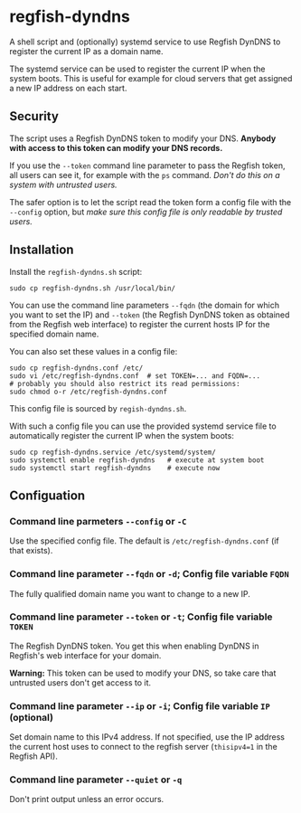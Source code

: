 # regfish-dyndns

A shell script and (optionally) systemd service to use Regfish DynDNS
to register the current IP as a domain name.

The systemd service can be used to register the current IP when the
system boots. This is useful for example for cloud servers that get
assigned a new IP address on each start.

## Security

The script uses a Regfish DynDNS token to modify your DNS. **Anybody
with access to this token can modify your DNS records.**

If you use the `--token` command line parameter to pass the Regfish
token, all users can see it, for example with the `ps` command.
*Don't do this on a system with untrusted users.*

The safer option is to let the script read the token form a config
file with the `--config` option, but *make sure this config file is only readable by trusted users.*

## Installation

Install the `regfish-dyndns.sh` script:

    sudo cp regfish-dyndns.sh /usr/local/bin/

You can use the command line parameters `--fqdn` (the domain for which
you want to set the IP) and `--token` (the Regfish DynDNS token as
obtained from the Regfish web interface) to register the current hosts
IP for the specified domain name.

You can also set these values in a config file:

    sudo cp regfish-dyndns.conf /etc/
    sudo vi /etc/regfish-dyndns.conf  # set TOKEN=... and FQDN=...
    # probably you should also restrict its read permissions:
    sudo chmod o-r /etc/regfish-dyndns.conf

This config file is sourced by `regish-dyndns.sh`.

With such a config file you can use the provided systemd service file
to automatically register the current IP when the system boots:

    sudo cp regfish-dyndns.service /etc/systemd/system/
    sudo systemctl enable regfish-dyndns   # execute at system boot
    sudo systemctl start regfish-dyndns    # execute now

## Configuation

### Command line parmeters `--config` or `-C`

Use the specified config file. The default is `/etc/regfish-dyndns.conf`
(if that exists).

### Command line parameter `--fqdn` or `-d`; Config file variable `FQDN`

The fully qualified domain name you want to change to a new IP.

### Command line parameter `--token` or `-t`; Config file variable `TOKEN`

The Regfish DynDNS token. You get this when enabling DynDNS in Regfish's web
interface for your domain.

**Warning:** This token can be used to modify your DNS, so take care that
untrusted users don't get access to it.

### Command line parameter `--ip` or `-i`; Config file variable `IP` (optional)

Set domain name to this IPv4 address. If not specified, use the IP address
the current host uses to connect to the regfish server (`thisipv4=1` in the
Regfish API).

### Command line parameter `--quiet` or `-q`

Don't print output unless an error occurs.
